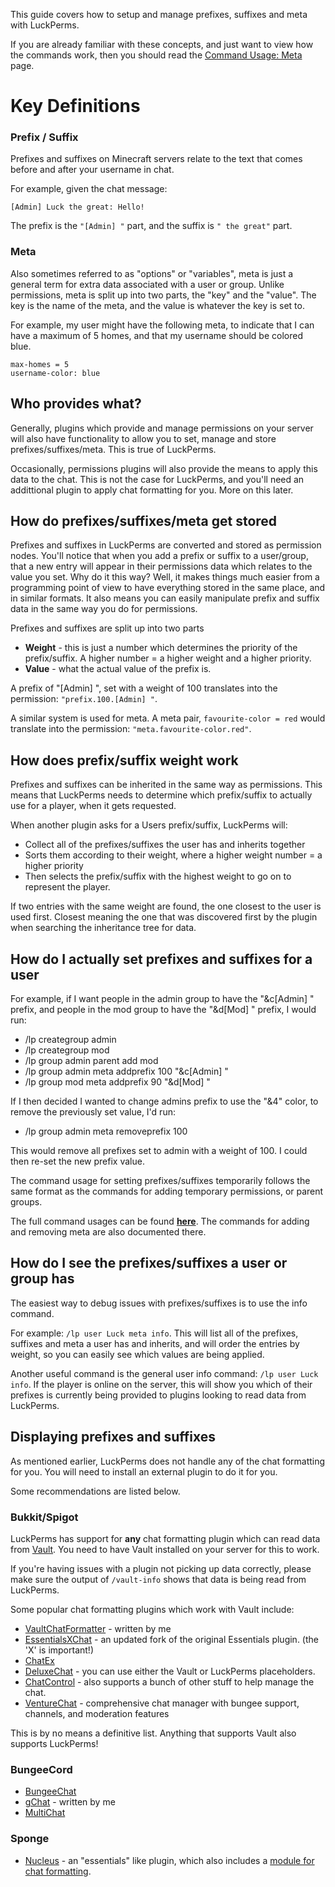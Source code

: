 This guide covers how to setup and manage prefixes, suffixes and meta with LuckPerms.

If you are already familiar with these concepts, and just want to view how the commands work, then you should read the [Command Usage: Meta](Meta-Commands) page.

# Key Definitions
### Prefix / Suffix
Prefixes and suffixes on Minecraft servers relate to the text that comes before and after your username in chat.

For example, given the chat message:
```
[Admin] Luck the great: Hello!
```
The prefix is the `"[Admin] "` part, and the suffix is `" the great"` part.

### Meta
Also sometimes referred to as "options" or "variables", meta is just a general term for extra data associated with a user or group. Unlike permissions, meta is split up into two parts, the "key" and the "value". The key is the name of the meta, and the value is whatever the key is set to.

For example, my user might have the following meta, to indicate that I can have a maximum of 5 homes, and that my username should be colored blue.
```
max-homes = 5
username-color: blue
```

## Who provides what?
Generally, plugins which provide and manage permissions on your server will also have functionality to allow you to set, manage and store prefixes/suffixes/meta. This is true of LuckPerms.

Occasionally, permissions plugins will also provide the means to apply this data to the chat. This is not the case for LuckPerms, and you'll need an addittional plugin to apply chat formatting for you. More on this later.

## How do prefixes/suffixes/meta get stored
Prefixes and suffixes in LuckPerms are converted and stored as permission nodes. You'll notice that when you add a prefix or suffix to a user/group, that a new entry will appear in their permissions data which relates to the value you set. Why do it this way? Well, it makes things much easier from a programming point of view to have everything stored in the same place, and in similar formats. It also means you can easily manipulate prefix and suffix data in the same way you do for permissions.

Prefixes and suffixes are split up into two parts
* **Weight** - this is just a number which determines the priority of the prefix/suffix. A higher number = a higher weight and a higher priority. 
* **Value** - what the actual value of the prefix is.

A prefix of "[Admin] ", set with a weight of 100 translates into the permission: `"prefix.100.[Admin] "`.

A similar system is used for meta. A meta pair, `favourite-color = red` would translate into the permission: `"meta.favourite-color.red"`.

## How does prefix/suffix weight work
Prefixes and suffixes can be inherited in the same way as permissions. This means that LuckPerms needs to determine which prefix/suffix to actually use for a player, when it gets requested.

When another plugin asks for a Users prefix/suffix, LuckPerms will:
* Collect all of the prefixes/suffixes the user has and inherits together
* Sorts them according to their weight, where a higher weight number = a higher priority
* Then selects the prefix/suffix with the highest weight to go on to represent the player.

If two entries with the same weight are found, the one closest to the user is used first. Closest meaning the one that was discovered first by the plugin when searching the inheritance tree for data.

## How do I actually set prefixes and suffixes for a user
For example, if I want people in the admin group to have the "&c[Admin] " prefix, and people in the mod group to have the "&d[Mod] " prefix, I would run:

* /lp creategroup admin
* /lp creategroup mod
* /lp group admin parent add mod
* /lp group admin meta addprefix 100 "&c[Admin] "
* /lp group mod meta addprefix 90 "&d[Mod] "

If I then decided I wanted to change admins prefix to use the "&4" color, to remove the previously set value, I'd run:
* /lp group admin meta removeprefix 100

This would remove all prefixes set to admin with a weight of 100. I could then re-set the new prefix value.

The command usage for setting prefixes/suffixes temporarily follows the same format as the commands for adding temporary permissions, or parent groups.

The full command usages can be found [**here**](Meta-Commands). The commands for adding and removing meta are also documented there.

## How do I see the prefixes/suffixes a user or group has
The easiest way to debug issues with prefixes/suffixes is to use the info command.

For example: `/lp user Luck meta info`. This will list all of the prefixes, suffixes and meta a user has and inherits, and will order the entries by weight, so you can easily see which values are being applied.

Another useful command is the general user info command: `/lp user Luck info`. If the player is online on the server, this will show you which of their prefixes is currently being provided to plugins looking to read data from LuckPerms.

## Displaying prefixes and suffixes
As mentioned earlier, LuckPerms does not handle any of the chat formatting for you. You will need to install an external plugin to do it for you.

Some recommendations are listed below.

### Bukkit/Spigot
LuckPerms has support for **any** chat formatting plugin which can read data from [Vault](https://dev.bukkit.org/projects/vault). You need to have Vault installed on your server for this to work.

If you're having issues with a plugin not picking up data correctly, please make sure the output of `/vault-info` shows that data is being read from LuckPerms.

Some popular chat formatting plugins which work with Vault include:
* [VaultChatFormatter](https://www.spigotmc.org/resources/vaultchatformatter.49016/) - written by me
* [EssentialsXChat](https://ci.ender.zone/job/EssentialsX/) - an updated fork of the original Essentials plugin. (the 'X' is important!)
* [ChatEx](https://dev.bukkit.org/projects/chatex)
* [DeluxeChat](https://www.spigotmc.org/resources/deluxechat.1277/) - you can use either the Vault or LuckPerms placeholders.
* [ChatControl](https://www.spigotmc.org/resources/10258/) - also supports a bunch of other stuff to help manage the chat.
* [VentureChat](https://www.spigotmc.org/resources/venturechat.771/) - comprehensive chat manager with bungee support, channels, and moderation features

This is by no means a definitive list. Anything that supports Vault also supports LuckPerms!


### BungeeCord
* [BungeeChat](https://www.spigotmc.org/resources/bungee-chat.12592/)
* [gChat](https://github.com/lucko/gChat) - written by me
* [MultiChat](https://www.spigotmc.org/resources/multichat.26204/)

### Sponge
* [Nucleus](http://nucleuspowered.org/) - an "essentials" like plugin, which also includes a [module for chat formatting](http://nucleuspowered.org/docs/modules/chat.html).
